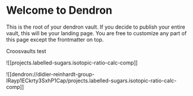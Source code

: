 # Welcome to Dendron

This is the root of your dendron vault. If you decide to publish your entire vault, this will be your landing page. You are free to customize any part of this page except the frontmatter on top. 

Croosvaults test

![[projects.labelled-sugars.isotopic-ratio-calc-comp]]

![[dendron://didier-reinhardt-group-IRayp1ECkrty3SxhP1Cap/projects.labelled-sugars.isotopic-ratio-calc-comp]]

